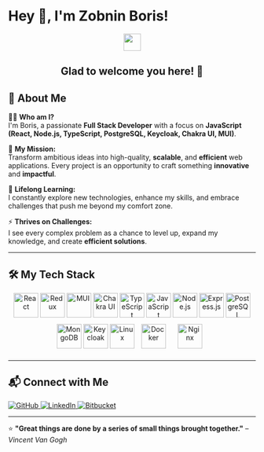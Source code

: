# Hey 👋, I'm Zobnin Boris!  

<div align="center">
  <img src="https://media.giphy.com/media/hvRJCLFzcasrR4ia7z/giphy.gif" width="35">
  <h2>Glad to welcome you here! 👋</h2>
</div>

## 🚀 About Me  

👨‍💻 **Who am I?**  
I'm Boris, a passionate **Full Stack Developer** with a focus on **JavaScript (React, Node.js, TypeScript, PostgreSQL, Keycloak, Chakra UI, MUI)**.  

🎯 **My Mission:**  
Transform ambitious ideas into high-quality, **scalable**, and **efficient** web applications. Every project is an opportunity to craft something **innovative** and **impactful**.

📖 **Lifelong Learning:**  
I constantly explore new technologies, enhance my skills, and embrace challenges that push me beyond my comfort zone.

⚡ **Thrives on Challenges:**  
I see every complex problem as a chance to level up, expand my knowledge, and create **efficient solutions**.

---

## 🛠 My Tech Stack  

<div align="center">  
  <a href="https://reactjs.org/" target="_blank"><img src="https://profilinator.rishav.dev/skills-assets/react-original-wordmark.svg" alt="React" height="50" /></a>
  <a href="https://redux.js.org/" target="_blank"><img src="https://profilinator.rishav.dev/skills-assets/redux-original.svg" alt="Redux" height="50" /></a>
  <a href="https://mui.com/" target="_blank"><img src="https://mui.com/static/logo.png" alt="MUI" height="50" /></a>
  <a href="https://chakra-ui.com/" target="_blank"><img src="https://chakra-ui.com/favicon.ico" alt="Chakra UI" height="50" /></a>
  <a href="https://www.typescriptlang.org/" target="_blank"><img src="https://profilinator.rishav.dev/skills-assets/typescript-original.svg" alt="TypeScript" height="50" /></a>
  <a href="https://www.javascript.com/" target="_blank"><img src="https://profilinator.rishav.dev/skills-assets/javascript-original.svg" alt="JavaScript" height="50" /></a>
  <a href="https://nodejs.org/" target="_blank"><img src="https://profilinator.rishav.dev/skills-assets/nodejs-original-wordmark.svg" alt="Node.js" height="50" /></a>
  <a href="https://expressjs.com/" target="_blank"><img src="https://profilinator.rishav.dev/skills-assets/express-original-wordmark.svg" alt="Express.js" height="50" /></a>
  <a href="https://www.postgresql.org/" target="_blank"><img src="https://profilinator.rishav.dev/skills-assets/postgresql-original-wordmark.svg" alt="PostgreSQL" height="50" /></a>
  <a href="https://www.mongodb.com/" target="_blank"><img src="https://profilinator.rishav.dev/skills-assets/mongodb-original-wordmark.svg" alt="MongoDB" height="50" /></a>
  <a href="https://www.keycloak.org/" target="_blank"><img src="https://avatars.githubusercontent.com/u/4921466?s=200&v=4" alt="Keycloak" height="50" /></a>
  <a href="https://www.linux.org/" target="_blank"><img src="https://profilinator.rishav.dev/skills-assets/linux-original.svg" alt="Linux" height="50" /></a>
  <a href="https://www.docker.com/" target="_blank"><img style="margin: 10px" src="https://profilinator.rishav.dev/skills-assets/docker-original.svg" alt="Docker" height="50" /></a>  
  <a href="https://www.nginx.com/" target="_blank"><img style="margin: 10px" src="https://profilinator.rishav.dev/skills-assets/nginx-original.svg" alt="Nginx" height="50" /></a>  
</div>

---

## 📬 Connect with Me  

<div align="left">
  <a href="https://github.com/BorisZo" target="_blank">
    <img src="https://img.shields.io/badge/GitHub-100000?style=for-the-badge&logo=github&logoColor=white" alt="GitHub" />
  </a>
  
  <a href="https://www.linkedin.com/in/boris-zobnin-1a47a82b3/" target="_blank">
    <img src="https://img.shields.io/badge/LinkedIn-0077B5?style=for-the-badge&logo=linkedin&logoColor=white" alt="LinkedIn" />
  </a>
  
  <a href="https://bitbucket.org/boris-workspace/workspace/repositories/" target="_blank">
    <img src="https://img.shields.io/badge/Bitbucket-0052CC?style=for-the-badge&logo=bitbucket&logoColor=white" alt="Bitbucket" />
  </a>
</div>

---

⭐ **"Great things are done by a series of small things brought together."** – _Vincent Van Gogh_
